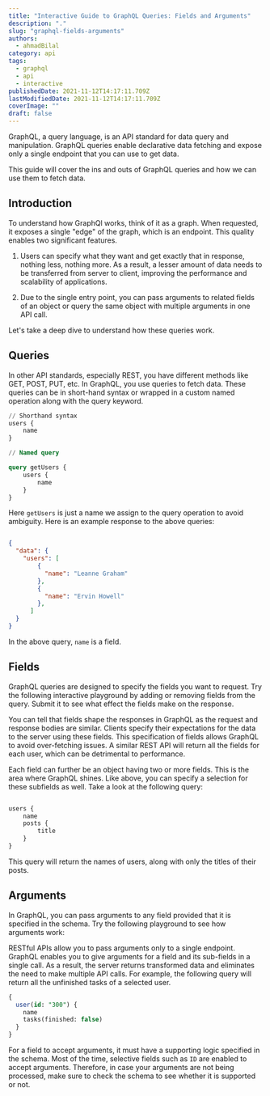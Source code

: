 ```yaml
---
title: "Interactive Guide to GraphQL Queries: Fields and Arguments"
description: "."
slug: "graphql-fields-arguments"
authors:
  - ahmadBilal
category: api
tags:
  - graphql
  - api
  - interactive
publishedDate: 2021-11-12T14:17:11.709Z
lastModifiedDate: 2021-11-12T14:17:11.709Z
coverImage: ""
draft: false
---
```


<Lead>
    GraphQL, a query language, is an API standard for data query and manipulation. GraphQL queries enable declarative data fetching and expose only a single endpoint that you can use to get data.
</Lead>

This guide will cover the ins and outs of GraphQL queries and how we can use them to fetch data.

## Introduction

To understand how GraphQl works, think of it as a graph. When requested, it exposes a single "edge" of the graph, which is an endpoint. This quality enables two significant features.

1. Users can specify what they want and get exactly that in response, nothing less, nothing more. As a result, a lesser amount of data needs to be transferred from server to client, improving the performance and scalability of applications.

2. Due to the single entry point, you can pass arguments to related fields of an object or query the same object with multiple arguments in one API call.

Let's take a deep dive to understand how these queries work.

## Queries

In other API standards, especially REST, you have different methods like GET, POST, PUT, etc. In GraphQL, you use queries to fetch data. These queries can be in short-hand syntax or wrapped in a custom named operation along with the query keyword.

```sql
// Shorthand syntax
users {
    name
}

// Named query

query getUsers {
    users {
        name
    }
}
```

Here `getUsers` is just a name we assign to the query operation to avoid ambiguity. Here is an example response to the above queries:

```JSON

{
  "data": {
    "users": [
        {
          "name": "Leanne Graham"
        },
        {
          "name": "Ervin Howell"
        },
      ]
  }
}
```

In the above query, `name` is a field.

## Fields

GraphQL queries are designed to specify the fields you want to request. Try the following interactive playground by adding or removing fields from the query. Submit it to see what effect the fields make on the response.

<GraphQLClient type="fields" />

You can tell that fields shape the responses in GraphQL as the request and response bodies are similar. Clients specify their expectations for the data to the server using these fields. This specification of fields allows GraphQL to avoid over-fetching issues. A similar REST API will return all the fields for each user, which can be detrimental to performance.

Each field can further be an object having two or more fields. This is the area where GraphQL shines. Like above, you can specify a selection for these subfields as well. Take a look at the following query:

```sql

users {
    name
    posts {
        title
    }
}
```

This query will return the names of users, along with only the titles of their posts.

## Arguments

In GraphQL, you can pass arguments to any field provided that it is specified in the schema. Try the following playground to see how arguments work:

<GraphQLClient type="arguments" />

RESTful APIs allow you to pass arguments only to a single endpoint. GraphQL enables you to give arguments for a field and its sub-fields in a single call. As a result, the server returns transformed data and eliminates the need to make multiple API calls. For example, the following query will return all the unfinished tasks of a selected user.

```sql
{
  user(id: "300") {
    name
    tasks(finished: false)
  }
}
```

For a field to accept arguments, it must have a supporting logic specified in the schema. Most of the time, selective fields such as `ID` are enabled to accept arguments. Therefore, in case your arguments are not being processed, make sure to check the schema to see whether it is supported or not.
